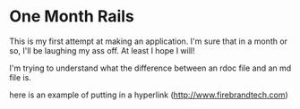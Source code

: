 # One Month Rails

This is my first attempt at making an application. I'm sure that in a month or so, I'll be laughing my ass off. At least I hope I will!

I'm trying to understand what the difference between an rdoc file and an md file is.  

here is an example of putting in a hyperlink (http://www.firebrandtech.com)